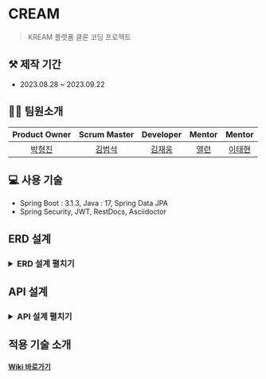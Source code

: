 # CREAM
> KREAM 플랫폼 클론 코딩 프로젝트

## ⚒️ 제작 기간
- 2023.08.28 ~ 2023.09.22

## 👨‍💻 팀원소개
| Product Owner | Scrum Master | Developer | Mentor | Mentor  |
|:-------------:|:------------:|:---------:|:------:|:-------:|
|    [박형진](https://github.com/legowww)    |   [김범석](https://github.com/BeomSeogKim)    |  [김재웅](https://github.com/kju2405)  | [앨런](https://github.com/hongbin-dev) | [이태현](https://github.com/taehyunnn) |

## 💻 사용 기술 

- Spring Boot : 3.1.3, Java : 17, Spring Data JPA 
- Spring Security, JWT, RestDocs, Asciidoctor 

## ERD 설계
<h3>
<details>
<summary><b>ERD 설계 펼치기</b></summary>
<div markdown="1">

</div>
</details>
</h3>

## API 설계 
<h3>
<details>
<summary><b>API 설계 펼치기</b></summary>
<div markdown="1">

</div>
</details>
</h3>

## 적용 기술 소개 
#### [Wiki 바로가기](https://github.com/prgrms-be-devcourse/BE-04-CREAM/wiki)
